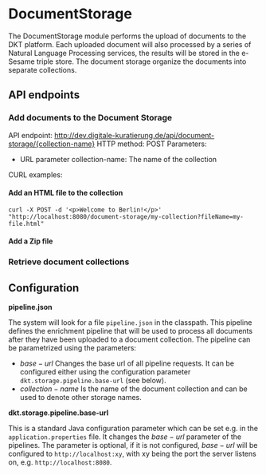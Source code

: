 # DocumentStorage

The DocumentStorage module performs the upload of documents to the DKT platform. Each uploaded document will also processed by a series of Natural Language Processing services, the results will be stored in the e-Sesame triple store. The document storage organize the documents into separate collections.

## API endpoints

### Add documents to the Document Storage

API endpoint: http://dev.digitale-kuratierung.de/api/document-storage/{collection-name}
HTTP method: POST
Parameters:
* URL parameter collection-name: The name of the collection

CURL examples:

#### Add an HTML file to the collection

```
curl -X POST -d '<p>Welcome to Berlin!</p>' "http://localhost:8080/document-storage/my-collection?fileName=my-file.html"
```

#### Add a Zip file


### Retrieve document collections



## Configuration

**pipeline.json**

The system will look for a file `pipeline.json` in the classpath. This pipeline defines the enrichment pipeline that will be used to process all documents after they have been uploaded to a document collection. The pipeline can be parametrized using the parameters:

* $base-url$ Changes the base url of all pipeline requests. It can be configured either using the configuration parameter `dkt.storage.pipeline.base-url` (see below).
* $collection-name$ Is the name of the document collection and can be used to denote other storage names.

**dkt.storage.pipeline.base-url**

This is a standard Java configuration parameter which can be set e.g. in the `application.properties` file. It changes the $base-url$ parameter of the pipelines. The parameter is optional, if it is not configured, $base-url$ will be configured to `http://localhost:xy`, with xy being the port the server listens on, e.g. `http://localhost:8080`.
